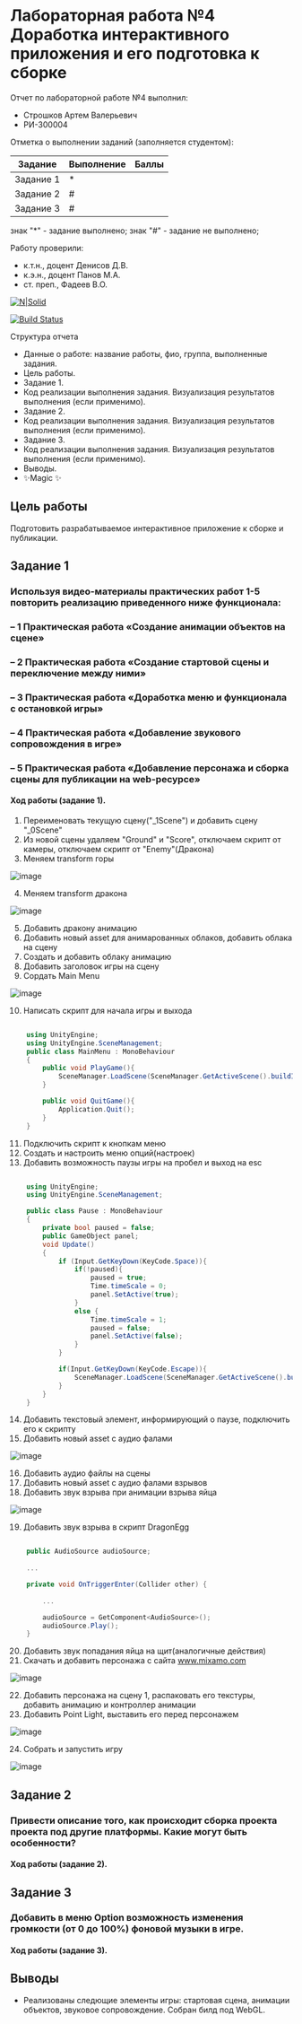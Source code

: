# Лабораторная работа №4 Доработка интерактивного приложения и его подготовка к сборке
Отчет по лабораторной работе №4 выполнил:
- Строшков Артем Валерьевич
- РИ-300004

Отметка о выполнении заданий (заполняется студентом):

| Задание | Выполнение | Баллы |
| ------ | ------ | ------ |
| Задание 1 | * |  |
| Задание 2 | # |  |
| Задание 3 | # |  |

знак "*" - задание выполнено; знак "#" - задание не выполнено;

Работу проверили:
- к.т.н., доцент Денисов Д.В.
- к.э.н., доцент Панов М.А.
- ст. преп., Фадеев В.О.

[![N|Solid](https://cldup.com/dTxpPi9lDf.thumb.png)](https://nodesource.com/products/nsolid)

[![Build Status](https://travis-ci.org/joemccann/dillinger.svg?branch=master)](https://travis-ci.org/joemccann/dillinger)

Структура отчета

- Данные о работе: название работы, фио, группа, выполненные задания.
- Цель работы.
- Задание 1.
- Код реализации выполнения задания. Визуализация результатов выполнения (если применимо).
- Задание 2.
- Код реализации выполнения задания. Визуализация результатов выполнения (если применимо).
- Задание 3.
- Код реализации выполнения задания. Визуализация результатов выполнения (если применимо).
- Выводы.
- ✨Magic ✨

## Цель работы
Подготовить разрабатываемое интерактивное приложение к сборке и публикации.

## Задание 1
### Используя видео-материалы практических работ 1-5 повторить реализацию приведенного ниже функционала:
### – 1 Практическая работа «Создание анимации объектов на сцене»
### – 2 Практическая работа «Создание стартовой сцены и переключение между ними»
### – 3 Практическая работа «Доработка меню и функционала с остановкой игры»
### – 4 Практическая работа «Добавление звукового сопровождения в игре»
### – 5 Практическая работа «Добавление персонажа и сборка сцены для публикации на web-ресурсе»

#### Ход работы (задание 1).
1) Переименовать текущую сцену("_1Scene") и добавить сцену "_0Scene"
2) Из новой сцены удаляем "Ground" и "Score", отключаем скрипт от камеры, отключаем скрипт от "Enemy"(Дракона)
3) Меняем transform горы
 
![image](Screenshots/MountainTransform.png)

4) Меняем transform дракона

![image](Screenshots/EnemyTransform.png)

5) Добавить дракону анимацию
6) Добавить новый asset для анимарованных облаков, добавить облака на сцену
7) Создать и добавить облаку анимацию
8) Добавить заголовок игры на сцену
9) Соpдать Main Menu

![image](Screenshots/MainMenu.png)

10) Написать скрипт для начала игры и выхода

```cs

    using UnityEngine;
    using UnityEngine.SceneManagement;
    public class MainMenu : MonoBehaviour
    {
        public void PlayGame(){
            SceneManager.LoadScene(SceneManager.GetActiveScene().buildIndex + 1);
        }

        public void QuitGame(){
            Application.Quit();
        }
    }

```

11) Подключить скрипт к кнопкам меню
12) Создать и настроить меню опций(настроек)
13) Добавить возможность паузы игры на пробел и выход на esc

```cs

    using UnityEngine;
    using UnityEngine.SceneManagement;

    public class Pause : MonoBehaviour
    {
        private bool paused = false;
        public GameObject panel;
        void Update()
        {
            if (Input.GetKeyDown(KeyCode.Space)){
                if(!paused){
                    paused = true;
                    Time.timeScale = 0;
                    panel.SetActive(true);
                }
                else {
                    Time.timeScale = 1;
                    paused = false;
                    panel.SetActive(false);
                }
            }

            if(Input.GetKeyDown(KeyCode.Escape)){
                SceneManager.LoadScene(SceneManager.GetActiveScene().buildIndex - 1);
            }
        }
    }

```
14) Добавить текстовый элемент, информирующий о паузе, подключить его к скрипту
15) Добавить новый asset с аудио фалами

![image](Screenshots/Audio1.png)

16) Добавить аудио файлы на сцены
17) Добавить новый asset с аудио фалами взрывов
18) Добавить звук взрыва при анимации взрыва яйца

![image](Screenshots/DragonEggSound.png)

19) Добавить звук взрыва в скрипт DragonEgg

```cs

    public AudioSource audioSource;
    
    ...

    private void OnTriggerEnter(Collider other) {
        
        ...

        audioSource = GetComponent<AudioSource>();
        audioSource.Play();
    }

```

20) Добавить звук попадания яйца на щит(аналогичные действия)
21) Скачать и добавить персонажа с сайта www.mixamo.com

![image](Screenshots/Peledrini.png)

22) Добавить персонажа на сцену 1, распаковать его текстуры, добавить анимацию и контроллер анимации
23) Добавить Point Light, выставить его перед персонажем

![image](Screenshots/Light.png)

24) Собрать и запустить игру

![image](Screenshots/Build.png)


## Задание 2
### Привести описание того, как происходит сборка проекта проекта под другие платформы. Какие могут быть особенности?

#### Ход работы (задание 2).


## Задание 3
### Добавить в меню Option возможность изменения громкости (от 0 до 100%) фоновой музыки в игре.

#### Ход работы (задание 3).




## Выводы
- Реализованы следющие элементы игры: стартовая сцена, анимации объектов, звуковое сопровождение. Собран билд под WebGL.

